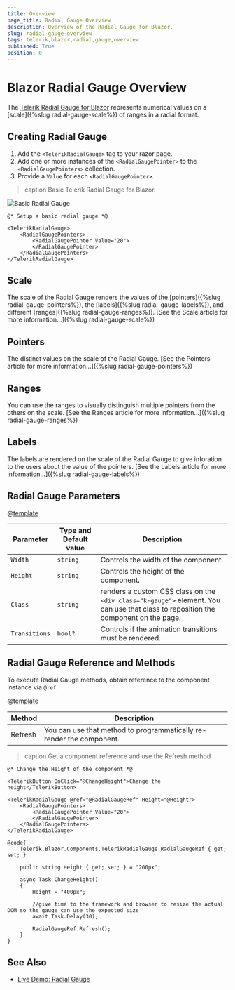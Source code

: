```yaml
---
title: Overview
page_title: Radial Gauge Overview
description: Overview of the Radial Gauge for Blazor.
slug: radial-gauge-overview
tags: telerik,blazor,radial,gauge,overview
published: True
position: 0
---
```


# Blazor Radial Gauge Overview

The <a href = "https://www.telerik.com/blazor-ui/radial-gauge" target="_blank">Telerik Radial Gauge for Blazor</a> represents numerical values on a [scale]({%slug radial-gauge-scale%}) of ranges in a radial format.

## Creating Radial Gauge

1. Add the `<TelerikRadialGauge>` tag to your razor page.
1. Add one or more instances of the `<RadialGaugePointer>` to the `<RadialGaugePointers>` collection.
1. Provide a `Value` for each `<RadialGaugePointer>`.

>caption Basic Telerik Radial Gauge for Blazor.

![Basic Radial Gauge](images/basic-radial-gauge.png)

````CSHTML
@* Setup a basic radial gauge *@

<TelerikRadialGauge>
    <RadialGaugePointers>
        <RadialGaugePointer Value="20">            
        </RadialGaugePointer>        
    </RadialGaugePointers>    
</TelerikRadialGauge>
````

## Scale

The scale of the Radial Gauge renders the values of the [pointers]({%slug radial-gauge-pointers%}), the [labels]({%slug radial-gauge-labels%}), and different [ranges]({%slug radial-gauge-ranges%}). [See the Scale article for more information...]({%slug radial-gauge-scale%})

## Pointers

The distinct values on the scale of the Radial Gauge. [See the Pointers article for more information...]({%slug radial-gauge-pointers%})

## Ranges

You can use the ranges to visually distinguish multiple pointers from the others on the scale. [See the Ranges article for more information...]({%slug radial-gauge-ranges%})

## Labels

The labels are rendered on the scale of the Radial Gauge to give inforation to the users about the value of the pointers. [See the Labels article for more information...]({%slug radial-gauge-labels%})

## Radial Gauge Parameters

@[template](/_contentTemplates/common/parameters-table-styles.md#table-layout)

| Parameter | Type and Default value | Description |
|-----------|------------------------|-------------|
| `Width`  | `string` | Controls the width of the component. |
| `Height`  | `string` | Controls the height of the component. |
| `Class`  | `string` | renders a custom CSS class on the `<div class="k-gauge">` element. You can use that class to reposition the component on the page. |
| `Transitions` | `bool?` | Controls if the animation transitions must be rendered. |

## Radial Gauge Reference and Methods

To execute Radial Gauge methods, obtain reference to the component instance via `@ref`.

 @[template](/_contentTemplates/common/parameters-table-styles.md#table-layout)

| Method  | Description |
|---------|-------------|
| Refresh | You can use that method to programmatically re-render the component.    |


>caption Get a component reference and use the Refresh method

````CSHTML
@* Change the Height of the component *@

<TelerikButton OnClick="@ChangeHeight">Change the height</TelerikButton>

<TelerikRadialGauge @ref="@RadialGaugeRef" Height="@Height">
    <RadialGaugePointers>
        <RadialGaugePointer Value="20">
        </RadialGaugePointer>
    </RadialGaugePointers>
</TelerikRadialGauge>

@code{
    Telerik.Blazor.Components.TelerikRadialGauge RadialGaugeRef { get; set; }

    public string Height { get; set; } = "200px";

    async Task ChangeHeight()
    {
        Height = "400px";

        //give time to the framework and browser to resize the actual DOM so the gauge can use the expected size
        await Task.Delay(30);

        RadialGaugeRef.Refresh();
    }
}
````

## See Also

* [Live Demo: Radial Gauge](https://demos.telerik.com/blazor-ui/radialgauge/overview)
